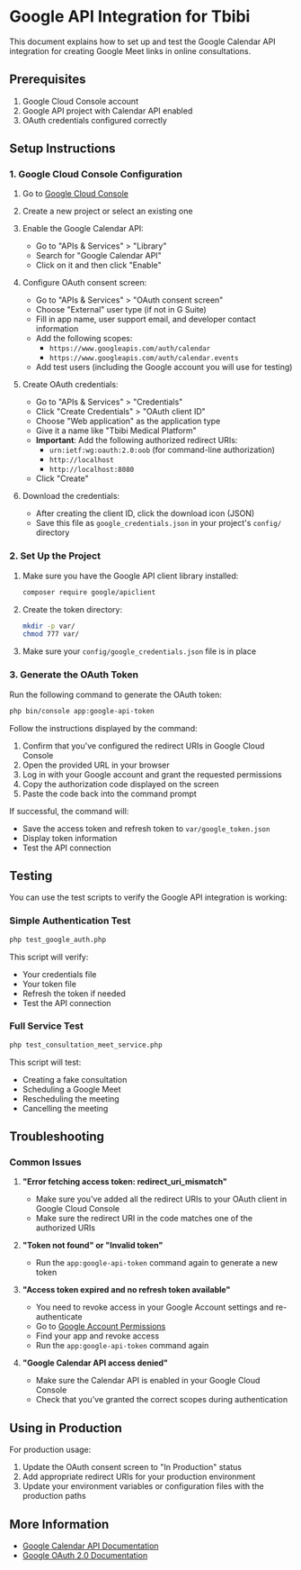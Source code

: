 # Google API Integration for Tbibi

This document explains how to set up and test the Google Calendar API integration for creating Google Meet links in online consultations.

## Prerequisites

1. Google Cloud Console account
2. Google API project with Calendar API enabled
3. OAuth credentials configured correctly

## Setup Instructions

### 1. Google Cloud Console Configuration

1. Go to [Google Cloud Console](https://console.cloud.google.com/)
2. Create a new project or select an existing one
3. Enable the Google Calendar API:
   - Go to "APIs & Services" > "Library"
   - Search for "Google Calendar API"
   - Click on it and then click "Enable"

4. Configure OAuth consent screen:
   - Go to "APIs & Services" > "OAuth consent screen"
   - Choose "External" user type (if not in G Suite)
   - Fill in app name, user support email, and developer contact information
   - Add the following scopes:
     - `https://www.googleapis.com/auth/calendar`
     - `https://www.googleapis.com/auth/calendar.events`
   - Add test users (including the Google account you will use for testing)

5. Create OAuth credentials:
   - Go to "APIs & Services" > "Credentials"
   - Click "Create Credentials" > "OAuth client ID"
   - Choose "Web application" as the application type
   - Give it a name like "Tbibi Medical Platform"
   - **Important**: Add the following authorized redirect URIs:
     - `urn:ietf:wg:oauth:2.0:oob` (for command-line authorization)
     - `http://localhost`
     - `http://localhost:8080`
   - Click "Create"

6. Download the credentials:
   - After creating the client ID, click the download icon (JSON)
   - Save this file as `google_credentials.json` in your project's `config/` directory

### 2. Set Up the Project

1. Make sure you have the Google API client library installed:
   ```bash
   composer require google/apiclient
   ```

2. Create the token directory:
   ```bash
   mkdir -p var/
   chmod 777 var/
   ```

3. Make sure your `config/google_credentials.json` file is in place

### 3. Generate the OAuth Token

Run the following command to generate the OAuth token:

```bash
php bin/console app:google-api-token
```

Follow the instructions displayed by the command:
1. Confirm that you've configured the redirect URIs in Google Cloud Console
2. Open the provided URL in your browser
3. Log in with your Google account and grant the requested permissions
4. Copy the authorization code displayed on the screen
5. Paste the code back into the command prompt

If successful, the command will:
- Save the access token and refresh token to `var/google_token.json`
- Display token information
- Test the API connection

## Testing

You can use the test scripts to verify the Google API integration is working:

### Simple Authentication Test

```bash
php test_google_auth.php
```

This script will verify:
- Your credentials file
- Your token file
- Refresh the token if needed
- Test the API connection

### Full Service Test

```bash
php test_consultation_meet_service.php
```

This script will test:
- Creating a fake consultation
- Scheduling a Google Meet
- Rescheduling the meeting
- Cancelling the meeting

## Troubleshooting

### Common Issues

1. **"Error fetching access token: redirect_uri_mismatch"**
   - Make sure you've added all the redirect URIs to your OAuth client in Google Cloud Console
   - Make sure the redirect URI in the code matches one of the authorized URIs
   
2. **"Token not found" or "Invalid token"**
   - Run the `app:google-api-token` command again to generate a new token

3. **"Access token expired and no refresh token available"**
   - You need to revoke access in your Google Account settings and re-authenticate
   - Go to [Google Account Permissions](https://myaccount.google.com/permissions)
   - Find your app and revoke access
   - Run the `app:google-api-token` command again

4. **"Google Calendar API access denied"**
   - Make sure the Calendar API is enabled in your Google Cloud Console
   - Check that you've granted the correct scopes during authentication

## Using in Production

For production usage:
1. Update the OAuth consent screen to "In Production" status
2. Add appropriate redirect URIs for your production environment
3. Update your environment variables or configuration files with the production paths

## More Information

- [Google Calendar API Documentation](https://developers.google.com/calendar)
- [Google OAuth 2.0 Documentation](https://developers.google.com/identity/protocols/oauth2) 